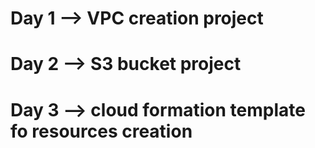 # Day 1 --> VPC creation project

# Day 2 --> S3 bucket project

# Day 3 --> cloud formation template fo resources creation
